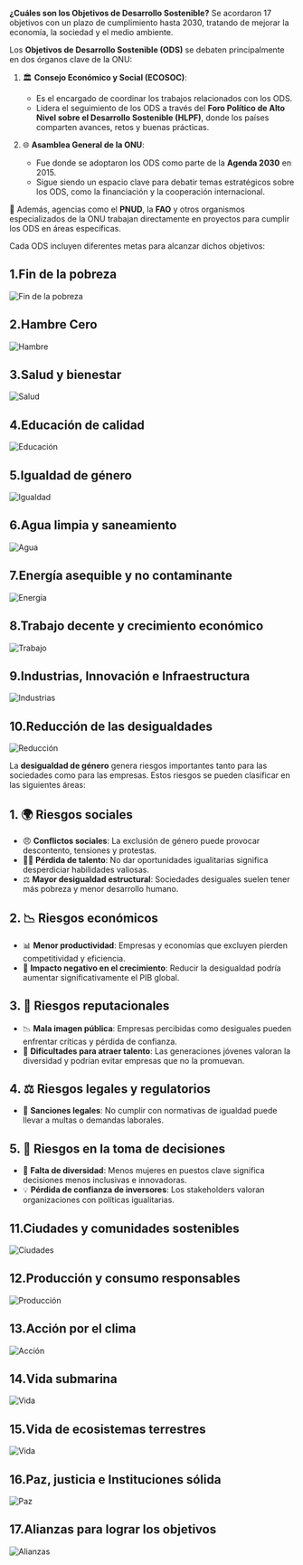 **¿Cuáles son los Objetivos de Desarrollo Sostenible?**
Se acordaron 17 objetivos con un plazo de cumplimiento hasta 2030, tratando de mejorar la economía, la sociedad y el medio ambiente.

Los **Objetivos de Desarrollo Sostenible (ODS)** se debaten principalmente en dos órganos clave de la ONU:

1. 🏛️ **Consejo Económico y Social (ECOSOC)**:  
   - Es el encargado de coordinar los trabajos relacionados con los ODS.  
   - Lidera el seguimiento de los ODS a través del **Foro Político de Alto Nivel sobre el Desarrollo Sostenible (HLPF)**, donde los países comparten avances, retos y buenas prácticas.

2. 🌐 **Asamblea General de la ONU**:  
   - Fue donde se adoptaron los ODS como parte de la **Agenda 2030** en 2015.  
   - Sigue siendo un espacio clave para debatir temas estratégicos sobre los ODS, como la financiación y la cooperación internacional.

🔧 Además, agencias como el **PNUD**, la **FAO** y otros organismos especializados de la ONU trabajan directamente en proyectos para cumplir los ODS en áreas específicas.

Cada ODS incluyen diferentes metas para alcanzar dichos objetivos:



## 1.Fin de la pobreza


![Fin de la pobreza](https://www.sdgfund.org/sites/default/files/E_SDG_Icons_NoText-01.jpg)



## 2.Hambre Cero 

![Hambre](https://www.sdgfund.org/sites/default/files/E_SDG_Icons_NoText-02.jpg)


## 3.Salud y bienestar 
![Salud](https://www.sdgfund.org/sites/default/files/E_SDG_Icons_NoText-03_0.jpg)


## 4.Educación de calidad 
![Educación](https://www.sdgfund.org/sites/default/files/E_SDG_Icons_NoText-04.jpg)


## 5.Igualdad de género 
![Igualdad](https://www.sdgfund.org/sites/default/files/E_SDG_Icons_NoText-05.jpg)


## 6.Agua limpia y saneamiento
![Agua](https://www.sdgfund.org/sites/default/files/E_SDG_Icons_NoText-06.jpg)


## 7.Energía asequible y no contaminante 
![Energía](https://www.sdgfund.org/sites/default/files/E_SDG_Icons_NoText-07.jpg)


## 8.Trabajo decente y crecimiento económico 
![Trabajo](https://www.sdgfund.org/sites/default/files/E_SDG_Icons_NoText-08.jpg)


## 9.Industrias, Innovación e Infraestructura 
![Industrias](https://www.sdgfund.org/sites/default/files/E_SDG_Icons_NoText-09.jpg)


## 10.Reducción de las desigualdades 
![Reducción](https://www.sdgfund.org/sites/default/files/E_SDG_Icons_NoText-10.jpg)

La **desigualdad de género** genera riesgos importantes tanto para las sociedades como para las empresas. Estos riesgos se pueden clasificar en las siguientes áreas:  

## 1. 🌍 Riesgos sociales  
- 😠 **Conflictos sociales**: La exclusión de género puede provocar descontento, tensiones y protestas.  
- 🤷‍♀️ **Pérdida de talento**: No dar oportunidades igualitarias significa desperdiciar habilidades valiosas.  
- ⚖️ **Mayor desigualdad estructural**: Sociedades desiguales suelen tener más pobreza y menor desarrollo humano.  

## 2. 📉 Riesgos económicos  
- 📊 **Menor productividad**: Empresas y economías que excluyen pierden competitividad y eficiencia.  
- 💸 **Impacto negativo en el crecimiento**: Reducir la desigualdad podría aumentar significativamente el PIB global.  

## 3. 📰 Riesgos reputacionales  
- 📉 **Mala imagen pública**: Empresas percibidas como desiguales pueden enfrentar críticas y pérdida de confianza.  
- 🚪 **Dificultades para atraer talento**: Las generaciones jóvenes valoran la diversidad y podrían evitar empresas que no la promuevan.  

## 4. ⚖️ Riesgos legales y regulatorios  
- 💼 **Sanciones legales**: No cumplir con normativas de igualdad puede llevar a multas o demandas laborales.  

## 5. 🤔 Riesgos en la toma de decisiones  
- 🤷 **Falta de diversidad**: Menos mujeres en puestos clave significa decisiones menos inclusivas e innovadoras.  
- 💡 **Pérdida de confianza de inversores**: Los stakeholders valoran organizaciones con políticas igualitarias.  


## 11.Ciudades y comunidades sostenibles 
![Ciudades](https://www.sdgfund.org/sites/default/files/E_SDG_Icons_NoText-11.jpg)


## 12.Producción y consumo responsables 
![Producción](https://www.sdgfund.org/sites/default/files/E_SDG_Icons_NoText-12.jpg)


## 13.Acción por el clima 
![Acción](https://www.sdgfund.org/sites/default/files/E_SDG_Icons_NoText-13.jpg)


## 14.Vida submarina 
![Vida](https://www.sdgfund.org/sites/default/files/E_SDG_Icons_NoText-14.jpg)


## 15.Vida de ecosistemas terrestres 
![Vida](https://www.sdgfund.org/sites/default/files/E_SDG_Icons_NoText-15.jpg)


## 16.Paz, justicia e Instituciones sólida 
![Paz](https://www.sdgfund.org/sites/default/files/E_SDG_Icons_NoText-16.jpg)


## 17.Alianzas para lograr los objetivos 
![Alianzas](https://www.sdgfund.org/sites/default/files/E_SDG_Icons_NoText-17.jpg)
